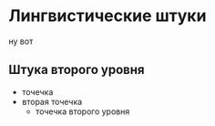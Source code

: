# Лингвистические штуки
ну вот
## Штука второго уровня
* точечка
* вторая точечка
  * точечка второго уровня
